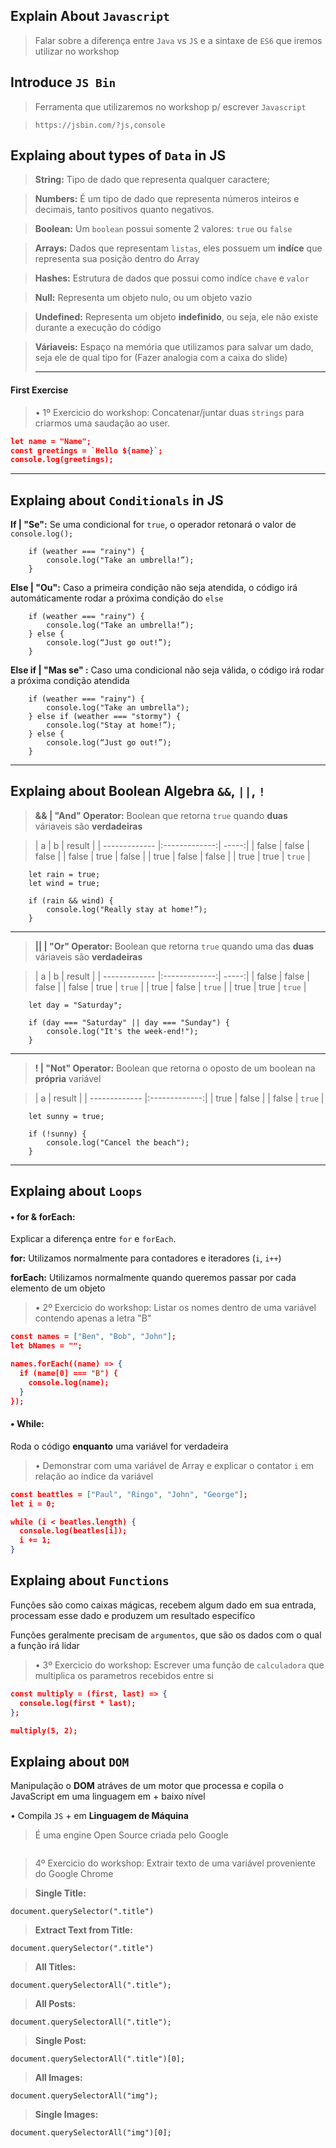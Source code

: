 ## Explain About `Javascript `
> Falar sobre a diferença entre `Java` vs `JS` e a sintaxe de `ES6` que iremos utilizar no workshop

## Introduce `JS Bin`
> Ferramenta que utilizaremos no workshop p/ escrever `Javascript`

> `https://jsbin.com/?js,console`

## Explaing about types of `Data` in JS

> **String:** Tipo de dado que representa qualquer caractere;

> **Numbers:** É um tipo de dado que representa números inteiros e decimais, tanto positivos quanto negativos.

> **Boolean:** Um `boolean` possui somente 2 valores: `true` ou `false`

> **Arrays:** Dados que representam `listas`, eles possuem um **indíce** que representa sua posição dentro do Array

> **Hashes:** Estrutura de dados que possui como indíce `chave` e `valor`

> **Null:** Representa um objeto nulo, ou um objeto vazio

> **Undefined:** Representa um objeto **indefinido**, ou seja, ele não existe durante a execução do código

> **Váriaveis:** Espaço na memória que utilizamos para salvar um dado, seja ele de qual tipo for (Fazer analogia com a caixa do slide)
> *****

#### First Exercise
> • 1º Exercicio do workshop: Concatenar/juntar duas `strings` para criarmos uma saudação ao user.

```json
let name = "Name";
const greetings = `Hello ${name}`;
console.log(greetings);
```
*****

## Explaing about `Conditionals` in JS

**If | "Se":** Se uma condicional for `true`, o operador retonará o valor de `console.log();`

```
	if (weather === "rainy") {	
  		console.log("Take an umbrella!”);
	}
```

**Else | "Ou":** Caso a primeira condição não seja atendida, o código irá automáticamente rodar a próxima condição do `else`

```
	if (weather === "rainy") {
  		console.log("Take an umbrella!”);
	} else {
  		console.log(“Just go out!”);
	}
```

**Else if | "Mas se" :** Caso uma condicional não seja válida, o código irá rodar a próxima condição atendida

```
	if (weather === "rainy") {
  		console.log("Take an umbrella");
	} else if (weather === "stormy") {
  		console.log("Stay at home!”);
	} else {
  		console.log(“Just go out!”);
	}
```
*****

## Explaing about Boolean Algebra `&&`, `||`, `!`

> **&& | "And" Operator:** Boolean que retorna `true` quando **duas** váriaveis são **verdadeiras**

>| a        | b           | result  |
| ------------- |:-------------:| -----:|
| false      | false | false |
| false      | true      |   false |
| true | false      |    false |
| true | true      |    `true` |

  
```
	let rain = true;
	let wind = true;

	if (rain && wind) {
  		console.log("Really stay at home!”);
  	}

```
*****
> **|| | "Or" Operator:** Boolean que retorna `true` quando uma das **duas** váriaveis são **verdadeiras**

>| a        | b           | result  |
| ------------- |:-------------:| -----:|
| false      | false | false |
| false      | true      |   `true` |
| true | false      |    `true` |
| true | true      |    `true` |
  
```
	let day = "Saturday";

	if (day === "Saturday" || day === "Sunday") {
  		console.log("It's the week-end!");
	}
```
*****
> **! | "Not" Operator:** Boolean que retorna o oposto de um boolean na **própria** variável

>| a        | result           | 
| ------------- |:-------------:|
| true      | false |
| false      | `true`      |

```
	let sunny = true;

	if (!sunny) {
  		console.log("Cancel the beach");
	}
```
*****


## Explaing about `Loops`

#### • for & forEach:
Explicar a diferença entre `for` e `forEach`.

**for:** Utilizamos normalmente para contadores e iteradores (`i`, `i++`)

**forEach:** Utilizamos normalmente quando queremos passar por cada elemento de um objeto

> • 2º Exercicio do workshop: Listar os nomes dentro de uma variável contendo apenas a letra "B"

```json
const names = ["Ben", "Bob", "John"];
let bNames = "";

names.forEach((name) => {
  if (name[0] === "B") {
    console.log(name);
  }
});
```
#### • While:
Roda o código **enquanto** uma variável for verdadeira

> • Demonstrar com uma variável de Array e explicar o contator `i` em relação ao índice da variável

```json
const beattles = ["Paul", "Ringo", "John", "George"];
let i = 0;

while (i < beatles.length) {
  console.log(beatles[i]);
  i += 1;
}
```
 
## Explaing about `Functions`

Funções são como caixas mágicas, recebem algum dado em sua entrada, processam esse dado e produzem um resultado especifíco

Funções geralmente precisam de `argumentos`, que são os dados com o qual a função irá lidar

> • 3º Exercicio do workshop: Escrever uma função de `calculadora` que multiplica os parametros recebidos entre si

```json
const multiply = (first, last) => {
  console.log(first * last);
};

multiply(5, 2);
```

## Explaing about `DOM`

Manipulação o **DOM** atráves de um motor que processa e copila o JavaScript em uma linguagem em + baixo nível

• Compila `JS` + em **Linguagem de Máquina**

> É uma engine Open Source criada pelo Google

```

```
> 4º Exercicio do workshop: Extrair texto de uma variável proveniente do Google Chrome


>  **Single Title:**

`document.querySelector(".title")`

> **Extract Text from Title:**

`document.querySelector(".title")`

> **All Titles:**

`document.querySelectorAll(".title");`

> **All Posts:**

`document.querySelectorAll(".title");`

> **Single Post:**

`document.querySelectorAll(".title")[0];`

> **All Images:**

`document.querySelectorAll("img");`

> **Single Images:**

`document.querySelectorAll("img")[0];`


